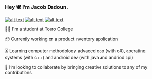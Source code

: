 ### Hey 🕊 I'm Jacob Dadoun.

<!-- Credit to carlsednaoui/gitsocial: Grab your social icons from https://github.com/carlsednaoui/gitsocial -->

<!-- display the social media buttons in your README -->
[![alt text][1.1]][1]
[![alt text][2.1]][2]
[![alt text][3.1]][3]

<!-- icons with padding -->
[1.1]: http://i.imgur.com/tXSoThF.png (twitter icon with padding)
[2.1]: http://i.imgur.com/P3YfQoD.png (facebook icon with padding)
[3.1]: http://i.imgur.com/0o48UoR.png (github icon with padding)

<!-- links to your social media accounts -->
[1]: https://twitter.com/lookitsjacques
[2]: http://www.facebook.com/JacobDadoun
[3]: http://www.github.com/jacobdadoun

👨‍🎓 I'm a student at Touro College

📦 Currently working on a product inventory application

⏳ Learning computer methodology, advaced oop (with c#), operating systems (with c++) and android dev (with java and andriod api)

🚀 I’m looking to collaborate by bringing creative solutions to any of my contributions



<!--
**jacobdadoun/jacobdadoun** is a ✨ _special_ ✨ repository because its `README.md` (this file) appears on your GitHub profile.

-->
